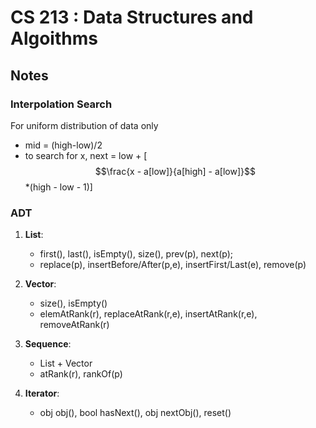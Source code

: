 # CS 213 : Data Structures and Algoithms

## Notes

### Interpolation Search

For uniform distribution of data only

* mid = (high-low)/2
* to search for x, next = low + [ $$\frac{x - a[low]}{a[high] - a[low]}$$*(high - low - 1)]

### ADT

1. __List__:
    * first(), last(), isEmpty(), size(), prev(p), next(p);
    * replace(p), insertBefore/After(p,e), insertFirst/Last(e), remove(p)

2. __Vector__:
    * size(), isEmpty()
    * elemAtRank(r), replaceAtRank(r,e), insertAtRank(r,e), removeAtRank(r)

3. __Sequence__:
    * List + Vector
    * atRank(r), rankOf(p)

4. __Iterator__:
    * obj obj(), bool hasNext(), obj nextObj(), reset()


